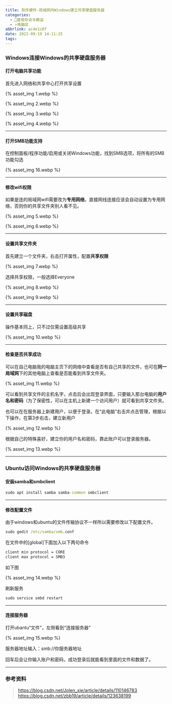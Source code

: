 ```yaml
---
title: 软件硬件-局域网内Windows建立共享硬盘服务器
categories:
  - 🌙逢坂杂谈与搬运
  - ⭐电脑区
abbrlink: ac4e1c0f
date: 2022-09-19 14:11:25
tags:
---
```


### Windows连接Windows的共享硬盘服务器

#### 打开电脑共享功能

首先进入网络和共享中心打开共享设置

{% asset_img 1.webp %}

<!--more-->

{% asset_img 2.webp %}

{% asset_img 3.webp %}

{% asset_img 4.webp %}

***

#### 打开SMB功能支持

在控制面板/程序功能/启用或关闭Windows功能，找到SMB选项，将所有的SMB功能勾选

{% asset_img 16.webp %}

***

#### 修改wifi权限

如果是连的局域网wifi需要改为**专用网络**，直接网线连接应该会自动设置为专用网络，否则你的共享文件夹别人看不见。

{% asset_img 5.webp %}

{% asset_img 6.webp %}

***

#### 设置共享文件夹

首先建立一个文件夹，右击打开属性，配置**共享权限**

{% asset_img 7.webp %}

选择共享权限，一般选择Everyone

{% asset_img 8.webp %}

{% asset_img 9.webp %}

***

#### 设置共享磁盘

操作基本同上，只不过仅需设置高级共享

{% asset_img 10.webp %}

***

#### 检查是否共享成功

可以在自己电脑我的电脑主页下的网络中查看是否有自己共享的文件，也可在**同一局域网**下的其他电脑上查看是否能看到共享文件夹。

{% asset_img 11.webp %}

可以看到共享文件的主机名字，点击后会出现登录界面，只要输入那台电脑的**用户名和密码**（为了保密性，可以在主机上新建一个访问用户）就可看到共享文件夹。

也可以在在服务器上新建用户，以便于登录。在“此电脑”右击并点击管理，根据以下操作，在第3步右击，建立新用户

{% asset_img 12.webp %}

根据自己的特殊喜好，建立你的用户名和密码，靠此账户可以登录服务器。

{% asset_img 13.webp %}

***

### Ubuntu访问Windows的共享硬盘服务器

#### 安装samba和smbclient

``` cmd
sudo apt install samba samba-common smbclient
```

***

#### 修改配置文件

由于windows和ubuntu的文件传输协议不一样所以需要修改以下配置文件。

``` cmd
sudo gedit /etc/samba/smb.conf
```

在文件中的[global]下面加入以下两句命令

``` cmd
client min protocol = CORE
client max protocol = SMB3
```

如下图

{% asset_img 14.webp %}

刷新服务

``` cmd
sudo service smbd restart
```

***

#### 连接服务器

打开ubantu“文件”，左侧看到“连接服务器”

{% asset_img 15.webp %}

服务器地址输入：smb://你服务器地址

回车后会让你输入账户和密码，成功登录后就能看到里面的文件和数据了。

***

### 参考资料

> <https://blog.csdn.net/Jolen_xie/article/details/110146783>
> <https://blog.csdn.net/zbb19/article/details/123638199>
